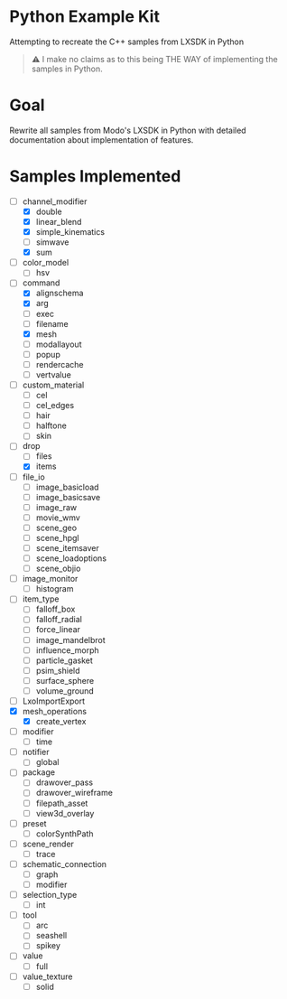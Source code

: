 # Python Example Kit

Attempting to recreate the C++ samples from LXSDK in Python

> :warning: I make no claims as to this being THE WAY of implementing the samples in Python.

# Goal

Rewrite all samples from Modo's LXSDK in Python with detailed documentation about implementation of features.

# Samples Implemented

- [ ] channel_modifier
    - [x] double
    - [x] linear_blend
    - [x] simple_kinematics
    - [ ] simwave
    - [x] sum
- [ ] color_model
    - [ ] hsv
- [ ] command
    - [x] alignschema
    - [x] arg
    - [ ] exec
    - [ ] filename
    - [x] mesh
    - [ ] modallayout
    - [ ] popup
    - [ ] rendercache
    - [ ] vertvalue
- [ ] custom_material
    - [ ] cel
    - [ ] cel_edges
    - [ ] hair
    - [ ] halftone
    - [ ] skin
- [ ] drop
    - [ ] files
    - [x] items
- [ ] file_io
    - [ ] image_basicload
    - [ ] image_basicsave
    - [ ] image_raw
    - [ ] movie_wmv
    - [ ] scene_geo
    - [ ] scene_hpgl
    - [ ] scene_itemsaver
    - [ ] scene_loadoptions
    - [ ] scene_objio
- [ ] image_monitor
    - [ ] histogram
- [ ] item_type
    - [ ] falloff_box
    - [ ] falloff_radial
    - [ ] force_linear
    - [ ] image_mandelbrot
    - [ ] influence_morph
    - [ ] particle_gasket
    - [ ] psim_shield
    - [ ] surface_sphere
    - [ ] volume_ground
- [ ] LxoImportExport
- [x] mesh_operations
    - [x] create_vertex
- [ ] modifier
    - [ ] time
- [ ] notifier
    - [ ] global
- [ ] package
    - [ ] drawover_pass
    - [ ] drawover_wireframe
    - [ ] filepath_asset
    - [ ] view3d_overlay
- [ ] preset
    - [ ] colorSynthPath
- [ ] scene_render
    - [ ] trace
- [ ] schematic_connection
    - [ ] graph
    - [ ] modifier
- [ ] selection_type
    - [ ] int
- [ ] tool
    - [ ] arc
    - [ ] seashell
    - [ ] spikey
- [ ] value
    - [ ] full
- [ ] value_texture
    - [ ] solid
